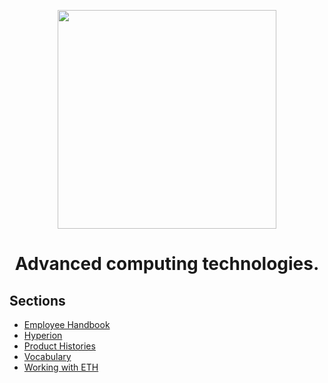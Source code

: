 


<p align="center">
<img src="https://github.com/oreol-ag/handbook/blob/main/Oreol.png" align="center" width="350">
</p>

<h1 align="center">
  Advanced computing technologies.
</h1>

## Sections
* [Employee Handbook](https://github.com/oreol-ag/employee-handbook#--employee-handbook)
* [Hyperion](https://github.com/oreol-ag/hyperion#sections)
* [Product Histories](./product-histories.md)
* [Vocabulary](./vocabulary.md)
* [Working with ETH]()